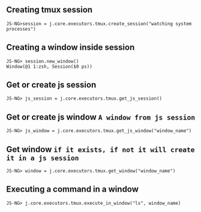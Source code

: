 ## Creating tmux session

```
JS-NG>session = j.core.executors.tmux.create_session("watching system processes")
```

## Creating a window inside session

```
JS-NG> session.new_window()
Window(@1 1:zsh, Session($0 ps))
```
## Get or create js session
```
JS-NG> js_session = j.core.executors.tmux.get_js_session()
```
## Get or create js window `A window from js session`
```
JS-NG> js_window = j.core.executors.tmux.get_js_window("window_name")
```
## Get window `if it exists, if not it will create it in a js session`
```
JS-NG> window = j.core.executors.tmux.get_window("window_name")
```
## Executing a command in a window
```
JS-NG> j.core.executors.tmux.execute_in_window("ls", window_name)

```
